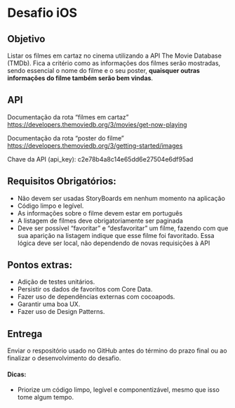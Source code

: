 # Desafio iOS

## Objetivo

Listar os filmes em cartaz no cinema utilizando a API The Movie Database (TMDb). Fica a critério como as informações dos filmes serão mostradas, sendo essencial o nome do filme e o seu poster, **quaisquer outras informações do filme também serão bem vindas**.

## API 

Documentação da rota “filmes em cartaz”
https://developers.themoviedb.org/3/movies/get-now-playing

Documentação da rota “poster do filme”
https://developers.themoviedb.org/3/getting-started/images

Chave da API (api_key): c2e78b4a8c14e65dd6e27504e6df95ad

## Requisitos Obrigatórios:
- Não devem ser usadas StoryBoards em nenhum momento na aplicação
- Código limpo e legível.
- As informações sobre o filme devem estar em português
- A listagem de filmes deve obrigatoriamente ser paginada
- Deve ser possível “favoritar” e “desfavoritar” um filme, fazendo com que sua aparição na listagem indique que esse filme foi favoritado. Essa lógica deve ser local, não dependendo de novas requisições à API

## Pontos extras:
- Adição de testes unitários.
- Persistir os dados de favoritos com Core Data.
- Fazer uso de dependências externas com cocoapods.
- Garantir uma boa UX.
- Fazer uso de Design Patterns.

## Entrega

Enviar o respositório usado no GitHub antes do término do prazo final ou ao finalizar o desenvolvimento do desafio.

#### Dicas:
- Priorize um código limpo, legível e componentizável, mesmo que isso tome algum tempo.
